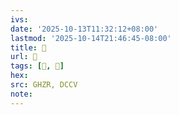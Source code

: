 ```yaml
---
ivs:
date: '2025-10-13T11:32:12+08:00'
lastmod: '2025-10-14T21:46:45-08:00'
title: 󰬄
url: 󰬄
tags: [𧼨, 𧼨]
hex: 
src: GHZR, DCCV
note:
---
```

